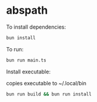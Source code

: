 # abspath

To install dependencies:

```bash
bun install
```

To run:

```bash
bun run main.ts
```

Install executable:

copies executable to ~/.local/bin

```bash
bun run build && bun run install
```
